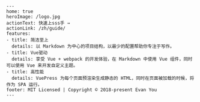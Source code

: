 <!--
 * @Author: mokinzhao
 * @Date: 2019-09-24 15:05:32
 * @Description:
 * @LastEditTime: 2019-09-24 15:21:34
 -->

    ---
    home: true
    heroImage: /logo.jpg
    actionText: 快速上sss手 →
    actionLink: /zh/guide/
    features:
    - title: 简洁至上
      details: 以 Markdown 为中心的项目结构，以最少的配置帮助你专注于写作。
    - title: Vue驱动
      details: 享受 Vue + webpack 的开发体验，在 Markdown 中使用 Vue 组件，同时可以使用 Vue 来开发自定义主题。
    - title: 高性能
      details: VuePress 为每个页面预渲染生成静态的 HTML，同时在页面被加载的时候，将作为 SPA 运行。
    footer: MIT Licensed | Copyright © 2018-present Evan You
    ---
